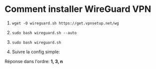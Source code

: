 # Comment installer WireGuard VPN

1) ```
   wget -O wireguard.sh https://get.vpnsetup.net/wg
   ```

2) ```
   sudo bash wireguard.sh --auto
   ```

3) ```
   sudo bash wireguard.sh
   ```

4) Suivre la config simple:

Réponse dans l'ordre: **1, 3, n**
